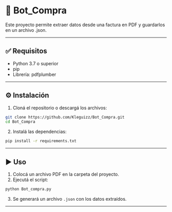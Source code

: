 # 🧾 Bot_Compra

Este proyecto permite extraer datos desde una factura en PDF y guardarlos en un archivo .json.

---

## ✅ Requisitos

- Python 3.7 o superior
- pip
- Librería: pdfplumber

---

## ⚙️ Instalación

1. Cloná el repositorio o descargá los archivos:

```bash
git clone https://github.com/Kleguizz/Bot_Compra.git
cd Bot_Compra
```

2. Instalá las dependencias:

```bash
pip install -r requirements.txt
```

---

## ▶️ Uso

1. Colocá un archivo PDF en la carpeta del proyecto.
2. Ejecutá el script:

```bash
python Bot_compra.py
```

3. Se generará un archivo `.json` con los datos extraídos.

---

